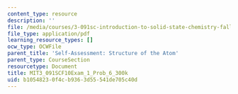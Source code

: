 ```yaml
---
content_type: resource
description: ''
file: /media/courses/3-091sc-introduction-to-solid-state-chemistry-fall-2010/b10548230f4cb9363d55541de705c40d_MIT3_091SCF10Exam_1_Prob_6_300k.pdf
file_type: application/pdf
learning_resource_types: []
ocw_type: OCWFile
parent_title: 'Self-Assessment: Structure of the Atom'
parent_type: CourseSection
resourcetype: Document
title: MIT3_091SCF10Exam_1_Prob_6_300k
uid: b1054823-0f4c-b936-3d55-541de705c40d
---
```

